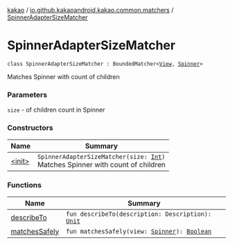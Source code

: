 [kakao](../../index.md) / [io.github.kakaoandroid.kakao.common.matchers](../index.md) / [SpinnerAdapterSizeMatcher](./index.md)

# SpinnerAdapterSizeMatcher

`class SpinnerAdapterSizeMatcher : BoundedMatcher<`[`View`](https://developer.android.com/reference/android/view/View.html)`, `[`Spinner`](https://developer.android.com/reference/android/widget/Spinner.html)`>`

Matches Spinner with count of children

### Parameters

`size` - of children count in Spinner

### Constructors

| Name | Summary |
|---|---|
| [&lt;init&gt;](-init-.md) | `SpinnerAdapterSizeMatcher(size: `[`Int`](https://kotlinlang.org/api/latest/jvm/stdlib/kotlin/-int/index.html)`)`<br>Matches Spinner with count of children |

### Functions

| Name | Summary |
|---|---|
| [describeTo](describe-to.md) | `fun describeTo(description: Description): `[`Unit`](https://kotlinlang.org/api/latest/jvm/stdlib/kotlin/-unit/index.html) |
| [matchesSafely](matches-safely.md) | `fun matchesSafely(view: `[`Spinner`](https://developer.android.com/reference/android/widget/Spinner.html)`): `[`Boolean`](https://kotlinlang.org/api/latest/jvm/stdlib/kotlin/-boolean/index.html) |
